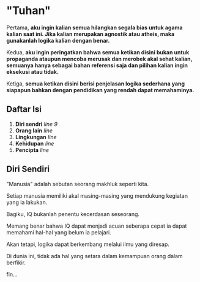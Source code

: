 # "Tuhan"

Pertama, **aku ingin kalian semua hilangkan segala bias untuk agama kalian saat ini. Jika kalian merupakan agnostik atau atheis, maka gunakanlah logika kalian dengan benar.**

Kedua, **aku ingin peringatkan bahwa semua ketikan disini bukan untuk propaganda ataupun mencoba merusak dan merobek akal sehat kalian, semuanya hanya sebagai bahan referensi saja dan pilihan kalian ingin eksekusi atau tidak.**

Ketiga, **semua ketikan disini berisi penjelasan logika sederhana yang siapapun bahkan dengan pendidikan yang rendah dapat memahaminya.**

## Daftar Isi

1. **Diri sendri** *line 9*
2. **Orang lain** *line*
3. **Lingkungan** *line*
4. **Kehidupan** *line*
5. **Pencipta** *line*

## Diri Sendiri

"Manusia" adalah sebutan seorang makhluk seperti kita.

Setiap manusia memiliki akal masing-masing yang mendukung kegiatan yang ia lakukan.

Bagiku, IQ bukanlah penentu kecerdasan seseorang.

Memang benar bahwa IQ dapat menjadi acuan seberapa cepat ia dapat memahami hal-hal yang belum ia pelajari.

Akan tetapi, logika dapat berkembang melalui ilmu yang diresap.

Di dunia ini, tidak ada hal yang setara dalam kemampuan orang dalam berfikir.

fin...
